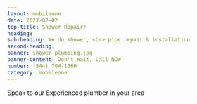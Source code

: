 ```yaml
---
layout: mobileone
date: 2022-02-02
top-title: Shower Repair?
heading:   
sub-heading: We do shower, <br> pipe repair & installation  
second-heading: 
banner: shower-plumbing.jpg
banner-content: Don't Wait, Call NOW
number: (844) 704-1360
category: mobileone
---
```


Speak to our Experienced plumber in your area